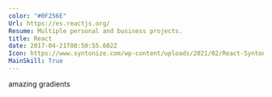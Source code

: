 ```yaml
---
color: "#0F256E"
Url: https://es.reactjs.org/
Resume: Multiple personal and business projects.
title: React
date: 2017-04-21T00:50:55.602Z
Icon: https://www.syntonize.com/wp-content/uploads/2021/02/React-Syntonize.png
MainSkill: True
---
```


amazing gradients
